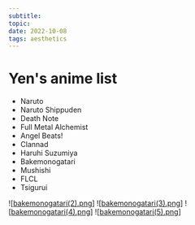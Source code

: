 ```yaml
---
subtitle:
topic:
date: 2022-10-08
tags: aesthetics
---
```


# Yen's anime list

- Naruto
- Naruto Shippuden
- Death Note
- Full Metal Alchemist
- Angel Beats!
- Clannad
- Haruhi Suzumiya
- Bakemonogatari
- Mushishi
- FLCL
- Tsigurui

![[bakemonogatari(2).png]]
![[bakemonogatari(3).png]]
![[bakemonogatari(4).png]]
![[bakemonogatari(5).png]]

[//begin]: # "Autogenerated link references for markdown compatibility"
[bakemonogatari(2).png]: ../images/bakemonogatari(2).png "bakemonogatari(2).png"
[bakemonogatari(3).png]: ../images/bakemonogatari(3).png "bakemonogatari(3).png"
[bakemonogatari(4).png]: ../images/bakemonogatari(4).png "bakemonogatari(4).png"
[bakemonogatari(5).png]: ../images/bakemonogatari(5).png "bakemonogatari(5).png"
[//end]: # "Autogenerated link references"